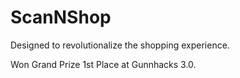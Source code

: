 # ScanNShop 
Designed to revolutionalize the shopping experience.

Won Grand Prize 1st Place at Gunnhacks 3.0.
